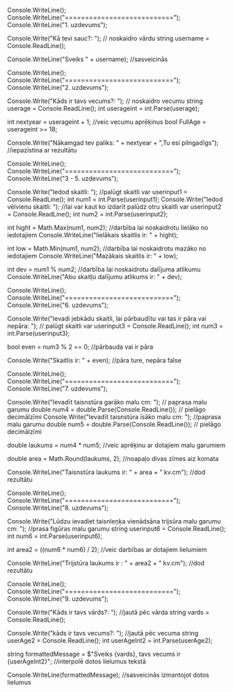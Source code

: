 Console.WriteLine();
Console.WriteLine("===========================");
Console.WriteLine("1. uzdevums");

Console.Write("Kā tevi sauc?: ");  // noskaidro vārdu
string username = Console.ReadLine();

Console.WriteLine("Sveiks " + username); //sasveicinās

Console.WriteLine();
Console.WriteLine("===========================");
Console.WriteLine("2. uzdevums");

Console.Write("Kāds ir tavs vecums?: "); // noskaidro vecumu
string userage = Console.ReadLine();
int userageint = int.Parse(userage);

int nextyear = userageint + 1; //veic vecumu aprēķinus
bool FullAge = userageint >= 18;

Console.Write("Nākamgad tev paliks: " + nextyear + ",Tu esi pilngadīgs"); //iepazīstina ar rezultātu

Console.WriteLine();
Console.WriteLine("===========================");
Console.WriteLine("3 - 5. uzdevums");

Console.Write("Iedod skaitli: "); //palūgt skaitli
var userinput1 = Console.ReadLine();
int num1 = int.Parse(userinput1);
Console.Write("Iedod vēlvienu skaitli: "); //lai var kaut ko izdarīt palūdz otru skaitli
var userinput2 = Console.ReadLine();
int num2 = int.Parse(userinput2);

int hight = Math.Max(num1, num2); //darbība lai noskaidrotu lielāko no iedotajiem
Console.WriteLine("lielākais skaitlis ir: " + hight);

int low = Math.Min(num1, num2); //darbība lai noskaidrotu mazāko no iedotajiem
Console.WriteLine("Mazākais skaitlis ir: " + low);

int dev = num1 % num2; //darbība lai noskaidrotu dalījuma atlikumu
Console.WriteLine("Abu skaitļu dalījumu atlikums ir: " + dev);

Console.WriteLine();
Console.WriteLine("===========================");
Console.WriteLine("6. uzdevums");

Console.Write("Ievadi jebkādu skaitli, lai pārbaudītu vai tas ir pāra vai nepāra: "); // palūgt skaitli
var userinput3 = Console.ReadLine();
int num3 = int.Parse(userinput3);

bool even = num3 % 2 == 0; //pārbauda vai ir pāra

Console.Write("Skaitlis ir: " + even); //pāra ture, nepāra false


Console.WriteLine();
Console.WriteLine("===========================");
Console.WriteLine("7. uzdevums");


Console.Write("Ievadīt taisnstūra garāko malu cm: "); // paprasa malu garumu 
double num4 = double.Parse(Console.ReadLine()); // pielāgo decimālzīmi
Console.Write("Ievadīt taisnstūra īsāko malu cm: ");  //paprasa malu garumu 
double num5 = double.Parse(Console.ReadLine()); // pielāgo decimālzīmi


double laukums = num4 * num5; //veic aprēķinu ar dotajiem malu garumiem

double area = Math.Round(laukums, 2); //noapaļo divas zīmes aiz komata

Console.WriteLine("Taisnstūra laukums ir: " + area + " kv.cm"); //dod rezultātu


Console.WriteLine();
Console.WriteLine("===========================");
Console.WriteLine("8. uzdevums");

Console.Write("Lūdzu ievadiet taisnleņķa vienādsāna trijsūra malu garumu cm: "); //prasa figūras malu garumu
string userinput6 = Console.ReadLine();
int num6 = int.Parse(userinput6);

int area2 = ((num6 * num6) / 2); //veic darbības ar dotajiem lielumiem


Console.WriteLine("Trijstūra laukums ir : " + area2 + "  kv.cm"); //dod rezultātu


Console.WriteLine();
Console.WriteLine("===========================");
Console.WriteLine("9. uzdevums");


Console.Write("Kāds ir tavs vārds?: "); //jautā pēc vārda
string vards = Console.ReadLine();

Console.Write("kāds ir tavs vecums?: "); //jautā pēc vecuma
string userAge2 = Console.ReadLine();
int userAgeInt2 = int.Parse(userAge2); 


string formattedMessage = $"Sveiks {vards}, tavs vecums ir {userAgeInt2}"; //interpolē dotos lielumus tekstā

Console.WriteLine(formattedMessage); //sasveicinās izmantojot dotos lielumus
